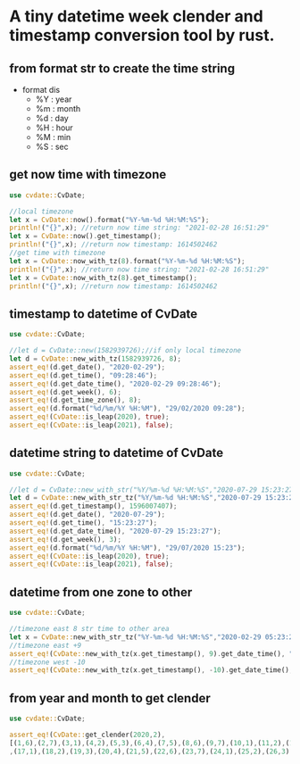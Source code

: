 # A tiny datetime  week clender and timestamp conversion tool by rust.

## from format str to create the time string
- format dis
   - %Y : year
   - %m : month
   - %d : day
   - %H : hour
   - %M : min
   - %S : sec

## get now time with timezone
```rust
use cvdate::CvDate;

//local timezone
let x = CvDate::now().format("%Y-%m-%d %H:%M:%S"); 
println!("{}",x); //return now time string: "2021-02-28 16:51:29"
let x = CvDate::now().get_timestamp(); 
println!("{}",x); //return now timestamp: 1614502462
//get time with timezone
let x = CvDate::now_with_tz(8).format("%Y-%m-%d %H:%M:%S"); 
println!("{}",x); //return now time string: "2021-02-28 16:51:29"
let x = CvDate::now_with_tz(8).get_timestamp(); 
println!("{}",x); //return now timestamp: 1614502462
```

## timestamp to datetime of CvDate
```rust
use cvdate::CvDate;

//let d = CvDate::new(1582939726);//if only local timezone
let d = CvDate::new_with_tz(1582939726, 8);
assert_eq!(d.get_date(), "2020-02-29");
assert_eq!(d.get_time(), "09:28:46");
assert_eq!(d.get_date_time(), "2020-02-29 09:28:46");
assert_eq!(d.get_week(), 6);
assert_eq!(d.get_time_zone(), 8);
assert_eq!(d.format("%d/%m/%Y %H:%M"), "29/02/2020 09:28");
assert_eq!(CvDate::is_leap(2020), true);
assert_eq!(CvDate::is_leap(2021), false);
```

## datetime string to datetime of CvDate
```rust
use cvdate::CvDate;

//let d = CvDate::new_with_str("%Y/%m-%d %H:%M:%S","2020-07-29 15:23:27");//if only local timezone
let d = CvDate::new_with_str_tz("%Y/%m-%d %H:%M:%S","2020-07-29 15:23:27", 8);
assert_eq!(d.get_timestamp(), 1596007407);
assert_eq!(d.get_date(), "2020-07-29");
assert_eq!(d.get_time(), "15:23:27");
assert_eq!(d.get_date_time(), "2020-07-29 15:23:27");
assert_eq!(d.get_week(), 3);
assert_eq!(d.format("%d/%m/%Y %H:%M"), "29/07/2020 15:23");
assert_eq!(CvDate::is_leap(2020), true);
assert_eq!(CvDate::is_leap(2021), false);
```
## datetime from one zone to other
```rust
use cvdate::CvDate;

//timezone east 8 str time to other area
let x = CvDate::new_with_str_tz("%Y-%m-%d %H:%M:%S","2020-02-29 05:23:27", 8);
//timezone east +9
assert_eq!(CvDate::new_with_tz(x.get_timestamp(), 9).get_date_time(), "2020-02-29 06:23:27");
//timezone west -10
assert_eq!(CvDate::new_with_tz(x.get_timestamp(), -10).get_date_time(), "2020-02-28 11:23:27");
```
## from year and month to get clender
```rust
use cvdate::CvDate;

assert_eq!(CvDate::get_clender(2020,2),
[(1,6),(2,7),(3,1),(4,2),(5,3),(6,4),(7,5),(8,6),(9,7),(10,1),(11,2),(12,3),(13,4),(14,5),(15,6),(16,7)
,(17,1),(18,2),(19,3),(20,4),(21,5),(22,6),(23,7),(24,1),(25,2),(26,3),(27,4),(28,5),(29,6)]);
```
